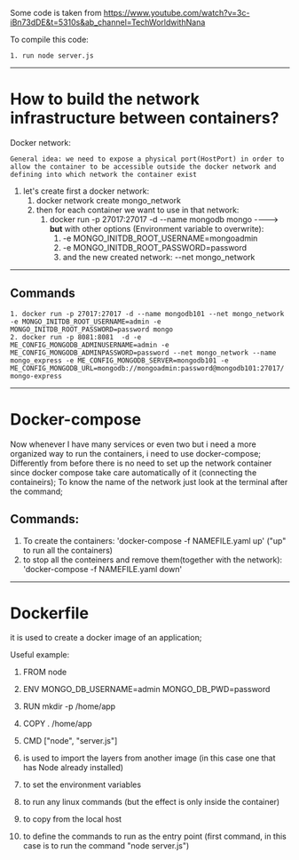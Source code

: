 Some code is taken from https://www.youtube.com/watch?v=3c-iBn73dDE&t=5310s&ab_channel=TechWorldwithNana

To compile this code:


    1. run node server.js

--------------------------------------------------------

# How to build the network infrastructure between containers?

Docker network:

    General idea: we need to expose a physical port(HostPort) in order to allow the container to be accessible outside the docker network and defining into which network the container exist

1. let's create first a docker network:
    1. docker network create mongo_network
    2. then for each container we want to use in that network:
        1. docker run -p 27017:27017 -d --name mongodb mongo ----> **but** with other options (Environment variable to overwrite):
             1. -e MONGO_INITDB_ROOT_USERNAME=mongoadmin
             2. -e MONGO_INITDB_ROOT_PASSWORD=password
            3. and the new created network: --net mongo_network
--------------------------------------------------------
## Commands
    1. docker run -p 27017:27017 -d --name mongodb101 --net mongo_network -e MONGO_INITDB_ROOT_USERNAME=admin -e MONGO_INITDB_ROOT_PASSWORD=password mongo 
    2. docker run -p 8081:8081  -d -e ME_CONFIG_MONGODB_ADMINUSERNAME=admin -e ME_CONFIG_MONGODB_ADMINPASSWORD=password --net mongo_network --name mongo_express -e ME_CONFIG_MONGODB_SERVER=mongodb101 -e ME_CONFIG_MONGODB_URL=mongodb://mongoadmin:password@mongodb101:27017/   mongo-express

--------------------------------------------------------
# Docker-compose
Now whenever I have many services or even two but i need a more organized way to run the containers, i need to use docker-compose;
Differently from before there is no need to set up the network container since docker compose take care automatically of it (connecting the containeirs);
To know the name of the network just look at the terminal after the command;

## Commands:
1. To create the containers: 'docker-compose -f NAMEFILE.yaml up'  ("up" to run all the containers)
2. to stop all the conteiners and remove them(together with the network): 'docker-compose -f NAMEFILE.yaml down'
--------------------------------------------------------

# Dockerfile
it is used to create a docker image of an application;

Useful example:
1. FROM node
2. ENV MONGO_DB_USERNAME=admin MONGO_DB_PWD=password
3. RUN mkdir -p /home/app
4. COPY . /home/app
5. CMD ["node", "server.js"]

1. is used to import the layers from another image (in this case one that has Node already installed)
2. to set the environment variables
3. to run any linux commands (but the effect is only inside the container)
4. to copy from the local host
5. to define the commands to run as the entry point (first command, in this case is to run the command "node server.js")
